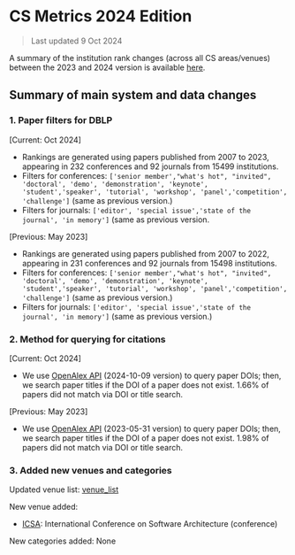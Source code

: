 # CS Metrics 2024 Edition

> Last updated 9 Oct 2024

A summary of the institution rank changes (across all CS areas/venues) between the 2023 and 2024 version is available [here](https://github.com/csmetrics/csmetrics.net/blob/master/docs/2024_update_summary/2024_update_report.pdf).

## Summary of main system and data changes


### 1. Paper filters for DBLP

[Current: Oct 2024]
* Rankings are generated using papers published from 2007 to 2023, appearing in 232 conferences and 92 journals from 15499 institutions.
* Filters for conferences: `['senior member',"what's hot", "invited", 'doctoral', 'demo', 'demonstration', 'keynote', 'student','speaker', 'tutorial', 'workshop', 'panel','competition', 'challenge']` (same as previous version.)
* Filters for journals: `['editor', 'special issue','state of the journal', 'in memory']`
(same as previous version.

[Previous: May 2023]
* Rankings are generated using papers published from 2007 to 2022, appearing in 231 conferences and 92 journals from 15498 institutions.
* Filters for conferences: `['senior member',"what's hot", "invited", 'doctoral', 'demo', 'demonstration', 'keynote', 'student','speaker', 'tutorial', 'workshop', 'panel','competition', 'challenge']` (same as previous version.)
* Filters for journals: `['editor', 'special issue','state of the journal', 'in memory']`
(same as previous version.)



### 2. Method for querying for citations

[Current: Oct 2024]
* We use [OpenAlex API](https://docs.openalex.org/) (2024-10-09 version) to query paper DOIs; then, we search paper titles if the DOI of a paper does not exist.
1.66% of papers did not match via DOI or title search.

[Previous: May 2023]
* We use [OpenAlex API](https://docs.openalex.org/) (2023-05-31 version) to query paper DOIs; then, we search paper titles if the DOI of a paper does not exist.
1.98% of papers did not match via DOI or title search.


### 3. Added new venues and categories

Updated venue list: [venue_list](https://github.com/csmetrics/csmetrics.net/blob/master/app/data/venue_list.csv)

New venue added:
* [ICSA](https://dblp.org/db/conf/icsa/index.html): International Conference on Software Architecture (conference)

New categories added: None
